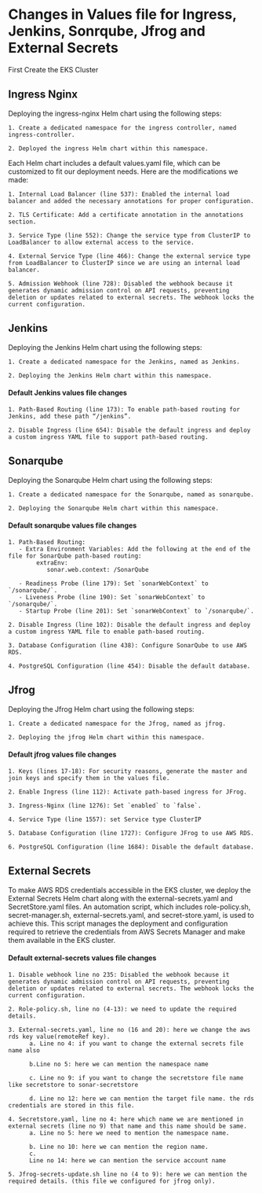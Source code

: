# Changes in Values file for Ingress, Jenkins, Sonrqube, Jfrog and External Secrets

First Create the EKS Cluster 

## Ingress Nginx

Deploying the ingress-nginx Helm chart using the following steps:

```
1. Create a dedicated namespace for the ingress controller, named ingress-controller.

2. Deployed the ingress Helm chart within this namespace.
```

Each Helm chart includes a default values.yaml file, which can be customized to fit our deployment needs. Here are the modifications we made:

```
1. Internal Load Balancer (line 537): Enabled the internal load balancer and added the necessary annotations for proper configuration.

2. TLS Certificate: Add a certificate annotation in the annotations section.

3. Service Type (line 552): Change the service type from ClusterIP to LoadBalancer to allow external access to the service.

4. External Service Type (line 466): Change the external service type from LoadBalancer to ClusterIP since we are using an internal load balancer.

5. Admission Webhook (line 728): Disabled the webhook because it generates dynamic admission control on API requests, preventing deletion or updates related to external secrets. The webhook locks the current configuration.
```

## Jenkins

Deploying the Jenkins Helm chart using the following steps:

```
1. Create a dedicated namespace for the Jenkins, named as Jenkins.

2. Deploying the Jenkins Helm chart within this namespace.
```

#### Default Jenkins values file changes

```
1. Path-Based Routing (line 173): To enable path-based routing for Jenkins, add these path “/jenkins”.

2. Disable Ingress (line 654): Disable the default ingress and deploy a custom ingress YAML file to support path-based routing.
```

## Sonarqube

Deploying the Sonarqube Helm chart using the following steps:

```
1. Create a dedicated namespace for the Sonarqube, named as sonarqube.

2. Deploying the Sonarqube Helm chart within this namespace.
```
#### Default sonarqube values file changes

```
1. Path-Based Routing:
   - Extra Environment Variables: Add the following at the end of the file for SonarQube path-based routing:
        extraEnv:
           sonar.web.context: /SonarQube
     
   - Readiness Probe (line 179): Set `sonarWebContext` to `/sonarqube/`.
   - Liveness Probe (line 190): Set `sonarWebContext` to `/sonarqube/`.
   - Startup Probe (line 201): Set `sonarWebContext` to `/sonarqube/`.

2. Disable Ingress (line 102): Disable the default ingress and deploy a custom ingress YAML file to enable path-based routing.

3. Database Configuration (line 438): Configure SonarQube to use AWS RDS.

4. PostgreSQL Configuration (line 454): Disable the default database.
```

## Jfrog

Deploying the Jfrog Helm chart using the following steps:

```
1. Create a dedicated namespace for the Jfrog, named as jfrog.

2. Deploying the jfrog Helm chart within this namespace.
```
#### Default jfrog values file changes
```
1. Keys (lines 17-18): For security reasons, generate the master and join keys and specify them in the values file.

2. Enable Ingress (line 112): Activate path-based ingress for JFrog.

3. Ingress-Nginx (line 1276): Set `enabled` to `false`.

4. Service Type (line 1557): set Service type ClusterIP

5. Database Configuration (line 1727): Configure JFrog to use AWS RDS.

6. PostgreSQL Configuration (line 1684): Disable the default database.
```
## External Secrets



To make AWS RDS credentials accessible in the EKS cluster, we deploy the External Secrets Helm chart along with the external-secrets.yaml and SecretStore.yaml files. An automation script, which includes role-policy.sh, secret-manager.sh, external-secrets.yaml, and secret-store.yaml, is used to achieve this. This script manages the deployment and configuration required to retrieve the credentials from AWS Secrets Manager and make them available in the EKS cluster.

#### Default external-secrets values file changes
```
1. Disable webhook line no 235: Disabled the webhook because it generates dynamic admission control on API requests, preventing deletion or updates related to external secrets. The webhook locks the current configuration.

2. Role-policy.sh, line no (4-13): we need to update the required details.

3. External-secrets.yaml, line no (16 and 20): here we change the aws rds key value(remoteRef key).
      a. Line no 4: if you want to change the external secrets file name also 
      
      b.Line no 5: here we can mention the namespace name
                                                         
      c. Line no 9: if you want to change the secretstore file name like secretstore to sonar-secretstore
      
      d. Line no 12: here we can mention the target file name. the rds credentials are stored in this file. 

4. Secretstore.yaml, line no 4: here which name we are mentioned in external secrets (line no 9) that name and this name should be same. 
      a. Line no 5: here we need to mention the namespace name.
      
      b. Line no 10: here we can mention the region name.
      c. 
      Line no 14: here we can mention the service account name

5. Jfrog-secrets-update.sh line no (4 to 9): here we can mention the required details. (this file we configured for jfrog only).
```




